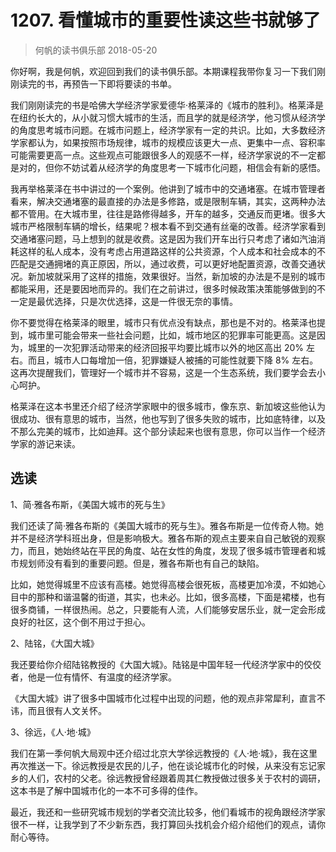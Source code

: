 # 1207. 看懂城市的重要性读这些书就够了
> 何帆的读书俱乐部
2018-05-20

你好啊，我是何帆，欢迎回到我们的读书俱乐部。本期课程我带你复习一下我们刚刚读完的书，再预告一下即将要读的书单。

我们刚刚读完的书是哈佛大学经济学家爱德华·格莱泽的《城市的胜利》。格莱泽是在纽约长大的，从小就习惯大城市的生活，而且学的就是经济学，他习惯从经济学的角度思考城市问题。在城市问题上，经济学家有一定的共识。比如，大多数经济学家都认为，如果按照市场规律，城市的规模应该更大一点、更集中一点、容积率可能需要更高一点。这些观点可能跟很多人的观感不一样，经济学家说的不一定都是对的，但你不妨试着从经济学的角度思考一下城市化问题，相信会有新的感悟。

我再举格莱泽在书中讲过的一个案例。他讲到了城市中的交通堵塞。在城市管理者看来，解决交通堵塞的最直接的办法是多修路，或是限制车辆，其实，这两种办法都不管用。在大城市里，往往是路修得越多，开车的越多，交通反而更堵。很多大城市严格限制车辆的增长，结果呢？根本看不到交通有丝毫的改善。经济学家看到交通堵塞问题，马上想到的就是收费。这是因为我们开车出行只考虑了诸如汽油消耗这样的私人成本，没有考虑占用道路这样的公共资源，个人成本和社会成本的不匹配是交通拥堵的真正原因，所以，通过收费，可以更好地配置资源，改善交通状况。新加坡就采用了这样的措施，效果很好。当然，新加坡的办法是不是别的城市都能采用，还是要因地而异的。我们在之前讲过，很多时候政策决策能够做到的不一定是最优选择，只是次优选择，这是一件很无奈的事情。

你不要觉得在格莱泽的眼里，城市只有优点没有缺点，那也是不对的。格莱泽也提到，城市里可能会带来一些社会问题，比如，城市地区的犯罪率可能更高。这是因为，城里的一次犯罪活动带来的经济回报平均要比城市以外的地区高出 20% 左右。而且，城市人口每增加一倍，犯罪嫌疑人被捕的可能性就要下降 8% 左右。这再次提醒我们，管理好一个城市并不容易，这是一个生态系统，我们要学会去小心呵护。

格莱泽在这本书里还介绍了经济学家眼中的很多城市，像东京、新加坡这些他认为很成功、很有意思的城市，当然，他也写到了很多失败的城市，比如底特律，以及不那么完美的城市，比如迪拜。这个部分读起来也很有意思，你可以当作一个经济学家的游记来读。

## 选读
1、简·雅各布斯，《美国大城市的死与生》

我们还读了简·雅各布斯的《美国大城市的死与生》。雅各布斯是一位传奇人物。她并不是经济学科班出身，但是影响极大。雅各布斯的观点主要来自自己敏锐的观察力，而且，她始终站在平民的角度、站在女性的角度，发现了很多城市管理者和城市规划师没有看到的重要问题。但是，雅各布斯也有自己的缺陷。

比如，她觉得城里不应该有高楼。她觉得高楼会很死板，高楼更加冷漠，不如她心目中的那种和谐温馨的街道，其实，也未必。比如，很多高楼，下面是裙楼，也有很多商铺，一样很热闹。总之，只要能有人流，人们能够安居乐业，就一定会形成良好的社区，这个倒不用过于担心。

2、陆铭，《大国大城》

我还要给你介绍陆铭教授的《大国大城》。陆铭是中国年轻一代经济学家中的佼佼者，他是一位有情怀、有温度的经济学家。

《大国大城》讲了很多中国城市化过程中出现的问题，他的观点非常犀利，直言不讳，而且很有人文关怀。

3、徐远，《人·地·城》

我们在第一季何帆大局观中还介绍过北京大学徐远教授的《人·地·城》，我在这里再次推送一下。徐远教授是农民的儿子，他在谈论城市化的时候，从来没有忘记家乡的人们，农村的父老。徐远教授曾经跟着周其仁教授做过很多关于农村的调研，这本书是了解中国城市化的一本不可多得的佳作。

最近，我还和一些研究城市规划的学者交流比较多，他们看城市的视角跟经济学家很不一样，让我学到了不少新东西，我打算回头找机会介绍介绍他们的观点，请你耐心等待。

